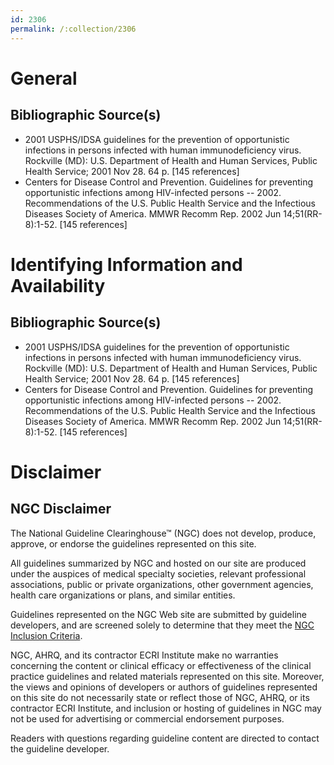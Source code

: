 ```yaml
---
id: 2306
permalink: /:collection/2306
---
```


# General

## Bibliographic Source(s)

- 2001 USPHS/IDSA guidelines for the prevention of opportunistic infections in persons infected with human immunodeficiency virus. Rockville (MD): U.S. Department of Health and Human Services, Public Health Service; 2001 Nov 28. 64 p. [145 references]
- Centers for Disease Control and Prevention. Guidelines for preventing opportunistic infections among HIV-infected persons -- 2002. Recommendations of the U.S. Public Health Service and the Infectious Diseases Society of America. MMWR Recomm Rep. 2002 Jun 14;51(RR-8):1-52. [145 references]

# Identifying Information and Availability

## Bibliographic Source(s)

- 2001 USPHS/IDSA guidelines for the prevention of opportunistic infections in persons infected with human immunodeficiency virus. Rockville (MD): U.S. Department of Health and Human Services, Public Health Service; 2001 Nov 28. 64 p. [145 references]
- Centers for Disease Control and Prevention. Guidelines for preventing opportunistic infections among HIV-infected persons -- 2002. Recommendations of the U.S. Public Health Service and the Infectious Diseases Society of America. MMWR Recomm Rep. 2002 Jun 14;51(RR-8):1-52. [145 references]

# Disclaimer

## NGC Disclaimer

The National Guideline Clearinghouse™ (NGC) does not develop, produce, approve, or endorse the guidelines represented on this site.

All guidelines summarized by NGC and hosted on our site are produced under the auspices of medical specialty societies, relevant professional associations, public or private organizations, other government agencies, health care organizations or plans, and similar entities.

Guidelines represented on the NGC Web site are submitted by guideline developers, and are screened solely to determine that they meet the [NGC Inclusion Criteria](/help-and-about/summaries/inclusion-criteria).

NGC, AHRQ, and its contractor ECRI Institute make no warranties concerning the content or clinical efficacy or effectiveness of the clinical practice guidelines and related materials represented on this site. Moreover, the views and opinions of developers or authors of guidelines represented on this site do not necessarily state or reflect those of NGC, AHRQ, or its contractor ECRI Institute, and inclusion or hosting of guidelines in NGC may not be used for advertising or commercial endorsement purposes.

Readers with questions regarding guideline content are directed to contact the guideline developer.

